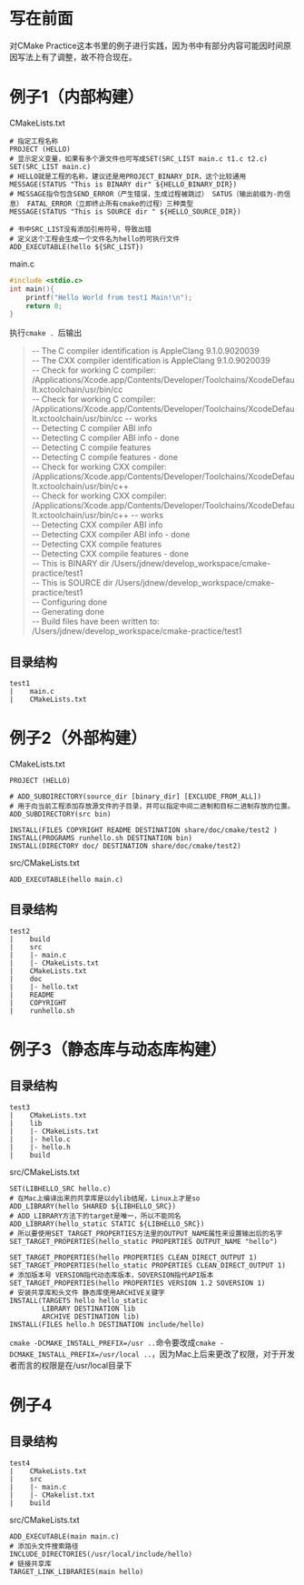 # 写在前面
对CMake Practice这本书里的例子进行实践，因为书中有部分内容可能因时间原因写法上有了调整，故不符合现在。

# 例子1（内部构建）
CMakeLists.txt
```
# 指定工程名称
PROJECT (HELLO)
# 显示定义变量，如果有多个源文件也可写成SET(SRC_LIST main.c t1.c t2.c)
SET(SRC_LIST main.c)
# HELLO就是工程的名称，建议还是用PROJECT_BINARY_DIR，这个比较通用
MESSAGE(STATUS "This is BINARY dir" ${HELLO_BINARY_DIR})
# MESSAGE指令包含SEND_ERROR（产生错误，生成过程被跳过） SATUS（输出前缀为-的信息） FATAL_ERROR（立即终止所有cmake的过程）三种类型
MESSAGE(STATUS "This is SOURCE dir " ${HELLO_SOURCE_DIR})

# 书中SRC_LIST没有添加引用符号，导致出错 
# 定义这个工程会生成一个文件名为hello的可执行文件
ADD_EXECUTABLE(hello ${SRC_LIST}) 
```

main.c
```c
#include <stdio.c>
int main(){
	printf("Hello World from test1 Main!\n");
	return 0;
}
```

执行```cmake . ```后输出
> -- The C compiler identification is AppleClang 9.1.0.9020039  
> -- The CXX compiler identification is AppleClang 9.1.0.9020039  
> -- Check for working C compiler: /Applications/Xcode.app/Contents/Developer/Toolchains/XcodeDefault.xctoolchain/usr/bin/cc  
> -- Check for working C compiler: /Applications/Xcode.app/Contents/Developer/Toolchains/XcodeDefault.xctoolchain/usr/bin/cc -- works  
> -- Detecting C compiler ABI info  
> -- Detecting C compiler ABI info - done  
> -- Detecting C compile features  
> -- Detecting C compile features - done  
> -- Check for working CXX compiler: /Applications/Xcode.app/Contents/Developer/Toolchains/XcodeDefault.xctoolchain/usr/bin/c++  
> -- Check for working CXX compiler: /Applications/Xcode.app/Contents/Developer/Toolchains/XcodeDefault.xctoolchain/usr/bin/c++ -- works  
> -- Detecting CXX compiler ABI info  
> -- Detecting CXX compiler ABI info - done  
> -- Detecting CXX compile features  
> -- Detecting CXX compile features - done  
> -- This is BINARY dir /Users/jdnew/develop_workspace/cmake-practice/test1  
> -- This is SOURCE dir /Users/jdnew/develop_workspace/cmake-practice/test1  
> -- Configuring done  
> -- Generating done  
> -- Build files have been written to: /Users/jdnew/develop_workspace/cmake-practice/test1

## 目录结构

```
test1
|    main.c
|    CMakeLists.txt
```

# 例子2（外部构建）

CMakeLists.txt
```
PROJECT (HELLO)

# ADD_SUBDIRECTORY(source_dir [binary_dir] [EXCLUDE_FROM_ALL]) 
# 用于向当前工程添加存放源文件的子目录，并可以指定中间二进制和目标二进制存放的位置。
ADD_SUBDIRECTORY(src bin)

INSTALL(FILES COPYRIGHT README DESTINATION share/doc/cmake/test2 )
INSTALL(PROGRAMS runhello.sh DESTINATION bin)
INSTALL(DIRECTORY doc/ DESTINATION share/doc/cmake/test2)
```

src/CMakeLists.txt
```
ADD_EXECUTABLE(hello main.c)
```

## 目录结构
```
test2
|    build
|    src
|    |- main.c
|    |- CMakeLists.txt
|    CMakeLists.txt
|    doc
|    |- hello.txt
|    README
|    COPYRIGHT
|    runhello.sh
```

# 例子3（静态库与动态库构建）
## 目录结构
```
test3
|    CMakeLists.txt
|    lib
|    |- CMakeLists.txt
|    |- hello.c
|    |- hello.h
|    build
```

src/CMakeLists.txt
```
SET(LIBHELLO_SRC hello.c)
# 在Mac上编译出来的共享库是以dylib结尾，Linux上才是so
ADD_LIBRARY(hello SHARED ${LIBHELLO_SRC})
# ADD_LIBRARY方法下的target是唯一，所以不能同名
ADD_LIBRARY(hello_static STATIC ${LIBHELLO_SRC})
# 所以要使用SET_TARGET_PROPERTIES方法里的OUTPUT_NAME属性来设置输出后的名字
SET_TARGET_PROPERTIES(hello_static PROPERTIES OUTPUT_NAME "hello")

SET_TARGET_PROPERTIES(hello PROPERTIES CLEAN_DIRECT_OUTPUT 1)
SET_TARGET_PROPERTIES(hello_static PROPERTIES CLEAN_DIRECT_OUTPUT 1)
# 添加版本号 VERSION指代动态库版本，SOVERSION指代API版本
SET_TARGET_PROPERTIES(hello PROPERTIES VERSION 1.2 SOVERSION 1)
# 安装共享库和头文件 静态库使用ARCHIVE关键字
INSTALL(TARGETS hello hello_static
        LIBRARY DESTINATION lib
        ARCHIVE DESTINATION lib)
INSTALL(FILES hello.h DESTINATION include/hello)
```

```cmake -DCMAKE_INSTALL_PREFIX=/usr ..```命令要改成```cmake -DCMAKE_INSTALL_PREFIX=/usr/local ..```，因为Mac上后来更改了权限，对于开发者而言的权限是在/usr/local目录下

# 例子4
## 目录结构
```
test4
|    CMakeLists.txt
|    src
|    |- main.c
|    |- CMakelist.txt
|    build
```

src/CMakeLists.txt
```
ADD_EXECUTABLE(main main.c)
# 添加头文件搜索路径
INCLUDE_DIRECTORIES(/usr/local/include/hello)
# 链接共享库
TARGET_LINK_LIBRARIES(main hello)
```